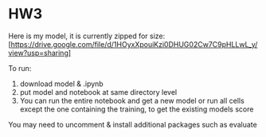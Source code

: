 # HW3

Here is my model, it is currently zipped for size: [https://drive.google.com/file/d/1HOyxXpouiKzi0DHUG02Cw7C9pHLLwL_y/view?usp=sharing]


To run:
1. download model & .ipynb
2. put model and notebook at same directory level
3. You can run the entire notebook and get a new model or run all cells except the one containing the training, to get the existing models score

You may need to uncomment & install additional packages such as evaluate
